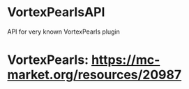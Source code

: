 # VortexPearlsAPI
API for very known VortexPearls plugin

# VortexPearls: https://mc-market.org/resources/20987

